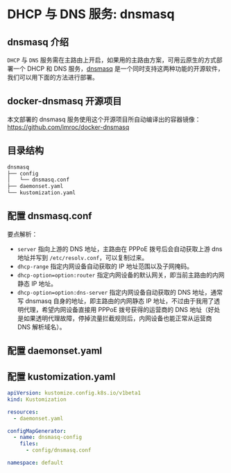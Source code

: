 # DHCP 与 DNS 服务: dnsmasq

## dnsmasq 介绍

`DHCP` 与 `DNS` 服务需在主路由上开启，如果用的主路由方案，可用云原生的方式部署一个 DHCP 和 DNS 服务，[dnsmasq](https://thekelleys.org.uk/dnsmasq/doc.html) 是一个同时支持这两种功能的开源软件，我们可以用下面的方法进行部署。

## docker-dnsmasq 开源项目

本文部署的 dnsmasq 服务使用这个开源项目所自动编译出的容器镜像：https://github.com/imroc/docker-dnsmasq

## 目录结构

```txt
dnsmasq
├── config
│   └── dnsmasq.conf
├── daemonset.yaml
└── kustomization.yaml
```

## 配置 dnsmasq.conf

<FileBlock showLineNumbers title="config/dnsmasq.conf" file="home-network/dnsmasq.conf" />

要点解析：
* `server` 指向上游的 DNS 地址，主路由在 PPPoE 拨号后会自动获取上游 dns 地址并写到 `/etc/resolv.conf`，可以复制过来。
* `dhcp-range` 指定内网设备自动获取的 IP  地址范围以及子网掩码。
* `dhcp-option=option:router` 指定内网设备的默认网关，即当前主路由的内网静态 IP 地址。
* `dhcp-option=option:dns-server` 指定内网设备自动获取的 DNS 地址，通常写 dnsmasq 自身的地址，即主路由的内网静态 IP 地址，不过由于我用了透明代理，希望内网设备直接用 PPPoE 拨号获得的运营商的 DNS 地址（好处是如果透明代理故障，停掉流量拦截规则后，内网设备也能正常从运营商 DNS 解析域名）。

## 配置 daemonset.yaml

<FileBlock showLineNumbers title="daemonset.yaml" file="home-network/dnsmasq.yaml" />

## 配置 kustomization.yaml

```yaml title="kustomization.yaml"
apiVersion: kustomize.config.k8s.io/v1beta1
kind: Kustomization

resources:
  - daemonset.yaml

configMapGenerator:
  - name: dnsmasq-config
    files:
      - config/dnsmasq.conf

namespace: default
```
